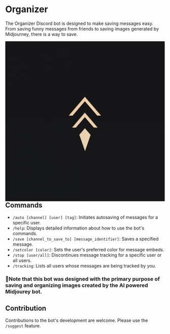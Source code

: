 # Organizer
The Organizer Discord bot is designed to make saving messages easy. From saving funny messages from friends to saving images generated by Midjourney, there is a way to save.

<img style="float: right;" src="./profileIcon.png" />

## Commands
- `/auto [channel] [user] [tag]`: Initiates autosaving of messages for a specific user.
- `/help`: Displays detailed information about how to use the bot's commands.
- `/save [channel_to_save_to] [message_identifier]`: Saves a specified message.
- `/setcolor [color]`: Sets the user's preferred color for message embeds.
- `/stop [user/all]`: Discontinues message tracking for a specific user or all users.
- `/tracking`: Lists all users whose messages are being tracked by you.

### 📝Note that this bot was designed with the primary purpose of saving and organizing images created by the AI powered Midjourey bot.

## Contribution
Contributions to the bot's development are welcome. Please use the `/suggest` feature.